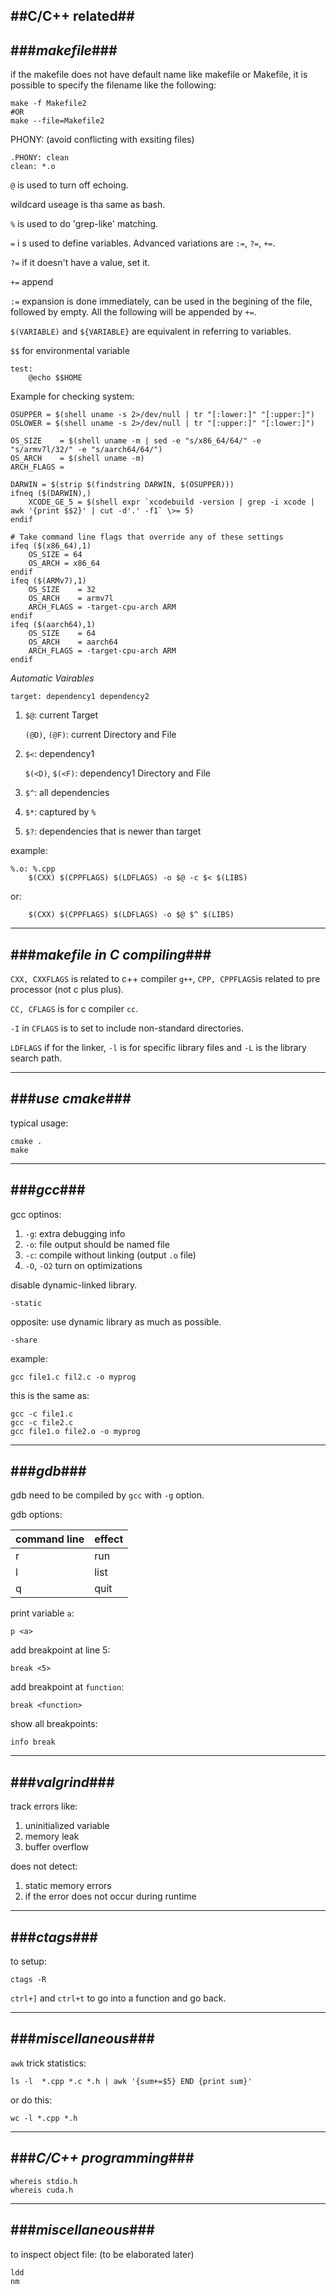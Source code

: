 ##C/C++ related##
---
###_makefile_###
---
if the makefile does not have default name like makefile or Makefile, it is possible to specify the filename like the following:

    make -f Makefile2
    #OR
    make --file=Makefile2

PHONY: (avoid conflicting with exsiting files)

    .PHONY: clean
    clean: *.o

`@` is used to turn off echoing.

wildcard useage is tha same as bash.

`%` is used to do 'grep-like' matching.

`=` i s used to define variables. Advanced variations are `:=`, `?=`, `+=`.

`?=` if it doesn't have a value, set it.

`+=` append

`:=` expansion is done immediately, can be used in the begining of the file, followed by empty. All the following will be appended by `+=`.


`$(VARIABLE)` and `${VARIABLE}` are equivalent in referring to variables.

`$$` for environmental variable

    test:
        @echo $$HOME

Example for checking system:

    OSUPPER = $(shell uname -s 2>/dev/null | tr "[:lower:]" "[:upper:]")
    OSLOWER = $(shell uname -s 2>/dev/null | tr "[:upper:]" "[:lower:]")

    OS_SIZE    = $(shell uname -m | sed -e "s/x86_64/64/" -e "s/armv7l/32/" -e "s/aarch64/64/")
    OS_ARCH    = $(shell uname -m)
    ARCH_FLAGS =

    DARWIN = $(strip $(findstring DARWIN, $(OSUPPER)))
    ifneq ($(DARWIN),)
        XCODE_GE_5 = $(shell expr `xcodebuild -version | grep -i xcode | awk '{print $$2}' | cut -d'.' -f1` \>= 5)
    endif

    # Take command line flags that override any of these settings
    ifeq ($(x86_64),1)
        OS_SIZE = 64
        OS_ARCH = x86_64
    endif
    ifeq ($(ARMv7),1)
        OS_SIZE    = 32
        OS_ARCH    = armv7l
        ARCH_FLAGS = -target-cpu-arch ARM
    endif
    ifeq ($(aarch64),1)
        OS_SIZE    = 64
        OS_ARCH    = aarch64
        ARCH_FLAGS = -target-cpu-arch ARM
    endif    

*Automatic Vairables*

    target: dependency1 dependency2

1. `$@`: current Target

   `(@D)`, `(@F)`: current Directory and File

2. `$<`: dependency1

   `$(<D)`, `$(<F)`: dependency1 Directory and File

3. `$^`: all dependencies

4. `$*`: captured by `%`

5. `$?`: dependencies that is newer than target


example:

    %.o: %.cpp
        $(CXX) $(CPPFLAGS) $(LDFLAGS) -o $@ -c $< $(LIBS)

or:

        $(CXX) $(CPPFLAGS) $(LDFLAGS) -o $@ $^ $(LIBS)


---
###_makefile in C compiling_###
---

`CXX, CXXFLAGS` is related to c++ compiler `g++`, `CPP, CPPFLAGS`is related to pre processor (not c plus plus).

`CC, CFLAGS` is for c compiler `cc`.

`-I` in `CFLAGS` is to set to include non-standard directories.

`LDFLAGS` if for the linker, `-l` is for specific library files and `-L` is the library search path.


---
###_use cmake_###
---

typical usage:

    cmake .
    make


---
###_gcc_###
---

gcc optinos:

1. `-g`: extra debugging info
2. `-o`: file output should be named file
3. `-c`: compile without linking (output `.o` file)
4. `-O`, `-O2` turn on optimizations

disable dynamic-linked library.

    -static

opposite: use dynamic library as much as possible.

    -share

example:

    gcc file1.c fil2.c -o myprog

this is the same as:

    gcc -c file1.c
    gcc -c file2.c
    gcc file1.o file2.o -o myprog


---
###_gdb_###
---

gdb need to be compiled by `gcc` with `-g` option.

gdb options:

|command line|effect|
|------------|------|
|r|run|
|l|list|
|q|quit|

print variable `a`:

    p <a>

add breakpoint at line 5:

    break <5>

add breakpoint at `function`:

    break <function>

show all breakpoints:

    info break


---
###_valgrind_###
--- 

track errors like:

1. uninitialized variable
2. memory leak
3. buffer overflow

does not detect:

1. static memory errors
2. if the error does not occur during runtime 


---
###_ctags_###
---

to setup:

    ctags -R

`ctrl+]` and `ctrl+t` to go into a function and go back.

---
###_miscellaneous_###
---

`awk` trick statistics:

    ls -l  *.cpp *.c *.h | awk '{sum+=$5} END {print sum}'

or do this:

    wc -l *.cpp *.h

---
###_C/C++ programming_###
---

    whereis stdio.h
    whereis cuda.h

---
###_miscellaneous_###
---

to inspect object file: (to be elaborated later)

    ldd
    nm